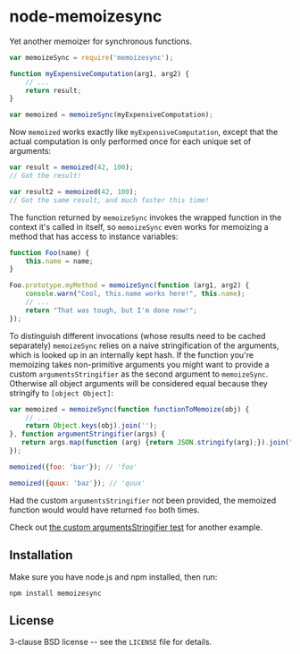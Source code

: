 node-memoizesync
================

Yet another memoizer for synchronous functions.

```javascript
var memoizeSync = require('memoizesync');

function myExpensiveComputation(arg1, arg2) {
    // ...
    return result;
}

var memoized = memoizeSync(myExpensiveComputation);
```

Now `memoized` works exactly like `myExpensiveComputation`, except that
the actual computation is only performed once for each unique set of
arguments:

```javascript
var result = memoized(42, 100);
// Got the result!

var result2 = memoized(42, 100);
// Got the same result, and much faster this time!
```

The function returned by `memoizeSync` invokes the wrapped function
in the context it's called in itself, so `memoizeSync` even works for
memoizing a method that has access to instance variables:

```javascript
function Foo(name) {
    this.name = name;
}

Foo.prototype.myMethod = memoizeSync(function (arg1, arg2) {
    console.warn("Cool, this.name works here!", this.name);
    // ...
    return "That was tough, but I'm done now!";
});
```

To distinguish different invocations (whose results need to be cached
separately) `memoizeSync` relies on a naive stringification of the
arguments, which is looked up in an internally kept hash. If the
function you're memoizing takes non-primitive arguments you might want
to provide a custom `argumentsStringifier` as the second argument to
`memoizeSync`. Otherwise all object arguments will be considered equal
because they stringify to `[object Object]`:

```javascript
var memoized = memoizeSync(function functionToMemoize(obj) {
    // ...
    return Object.keys(obj).join('');
}, function argumentStringifier(args) {
   return args.map(function (arg) {return JSON.stringify(arg);}).join(",");
});

memoized({foo: 'bar'}); // 'foo'

memoized({quux: 'baz'}); // 'quux'
```

Had the custom `argumentsStringifier` not been provided, the memoized
function would would have returned `foo` both times.

Check out <a
href="https://github.com/papandreou/node-memoizesync/blob/master/test/memoizeSync.js">the
custom argumentsStringifier test</a> for another example.


Installation
------------

Make sure you have node.js and npm installed, then run:

    npm install memoizesync

License
-------

3-clause BSD license -- see the `LICENSE` file for details.
